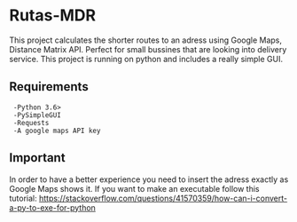 # Rutas-MDR
This project calculates the shorter routes to an adress using Google Maps, Distance Matrix API. Perfect for small bussines that are looking into delivery service. This project is running on python and includes a really simple GUI.

## Requirements
 ```
  -Python 3.6>
  -PySimpleGUI
  -Requests
  -A google maps API key
```
## Important 
In order to have a better experience you need to insert the adress exactly as Google Maps shows it. If you want to make an executable follow this tutorial: https://stackoverflow.com/questions/41570359/how-can-i-convert-a-py-to-exe-for-python

